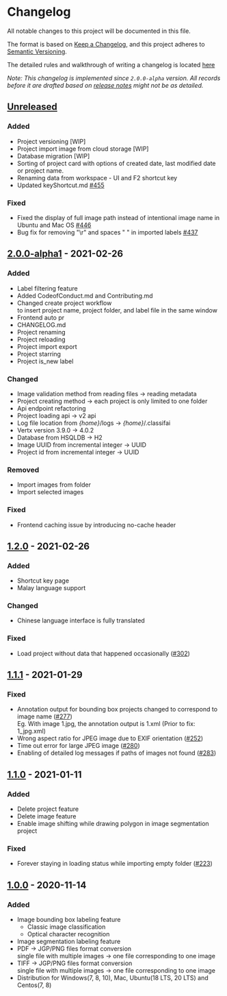 # Changelog
All notable changes to this project will be documented in this file.

The format is based on [Keep a Changelog](https://keepachangelog.com/en/1.0.0/),
and this project adheres to [Semantic Versioning](https://semver.org/spec/v2.0.0.html).

The detailed rules and walkthrough of writing a changelog is located [here](https://docs.google.com/document/d/10N5B6ojby5rS7hq3cs83vqHfZgkHBU1HCKalsV2tOo0/edit#heading=h.uh2vc5aigamo)

*Note: This changelog is implemented since `2.0.0-alpha` version. All records before it are drafted based on [release notes](https://github.com/CertifaiAI/classifai/releases) might not be as detailed.*
## [Unreleased]
### Added
- Project versioning [WIP]
- Project import image from cloud storage [WIP]
- Database migration [WIP]
- Sorting of project card with options of created date, last modified date or project name.
- Renaming data from workspace - UI and F2 shortcut key
- Updated keyShortcut.md [#455](https://github.com/CertifaiAI/classifai/pull/455)

### Fixed
- Fixed the display of full image path instead of intentional image name in Ubuntu and Mac OS [#446](https://github.com/CertifaiAI/classifai/issues/446)
- Bug fix for removing "\r" and spaces " " in imported labels [#437](https://github.com/CertifaiAI/classifai/issues/437)

## [2.0.0-alpha1] - 2021-02-26
### Added
- Label filtering feature
- Added CodeofConduct.md and Contributing.md 
- Changed create project workflow  
  to insert project name, project folder, and label file in the same window
- Frontend auto pr
- CHANGELOG.md
- Project renaming 
- Project reloading
- Project import export
- Project starring
- Project is_new label

### Changed
- Image validation method from reading files -> reading metadata
- Project creating method -> each project is only limited to one folder
- Api endpoint refactoring
- Project loading api -> v2 api
- Log file location from *{home}*/logs -> *{home}*/.classifai
- Vertx version 3.9.0 -> 4.0.2
- Database from HSQLDB -> H2
- Image UUID from incremental integer -> UUID
- Project id from incremental integer -> UUID

### Removed
- Import images from folder
- Import selected images

### Fixed
- Frontend caching issue by introducing no-cache header

## [1.2.0] - 2021-02-26
### Added
- Shortcut key page
- Malay language support

### Changed
- Chinese language interface is fully translated

### Fixed
- Load project without data that happened occasionally ([#302](https://github.com/CertifaiAI/classifai/issues/302))

## [1.1.1] - 2021-01-29
### Fixed
- Annotation output for bounding box projects changed to correspond to image name ([#277](https://github.com/CertifaiAI/classifai/issues/277)) \
  Eg. With image 1.jpg, the annotation output is 1.xml (Prior to fix: 1_jpg.xml)
- Wrong aspect ratio for JPEG image due to EXIF orientation ([#252](https://github.com/CertifaiAI/classifai/issues/252))
- Time out error for large JPEG image ([#280](https://github.com/CertifaiAI/classifai/issues/280))
- Enabling of detailed log messages if paths of images not found ([#283](https://github.com/CertifaiAI/classifai/issues/283))

## [1.1.0] - 2021-01-11
### Added
- Delete project feature
- Delete image feature
- Enable image shifting while drawing polygon in image segmentation project

### Fixed
- Forever staying in loading status while importing empty folder ([#223](https://github.com/CertifaiAI/classifai/issues/223))

## [1.0.0] - 2020-11-14
### Added
- Image bounding box labeling feature
  - Classic image classification
  - Optical character recognition
- Image segmentation labeling feature
- PDF -> JGP/PNG files format conversion\
  single file with multiple images -> one file corresponding to one image
- TIFF -> JGP/PNG files format conversion\
  single file with multiple images -> one file corresponding to one image
- Distribution for Windows(7, 8, 10), Mac, Ubuntu(18 LTS, 20 LTS) and Centos(7, 8)  

[Unreleased]: https://github.com/CertifaiAI/classifai/compare/main...v2_alpha?expand=1
[2.0.0-alpha1]: https://github.com/CertifaiAI/classifai/releases/tag/v2.0.0-alpha1
[1.0.0]: https://github.com/CertifaiAI/classifai/releases/tag/v1.0
[1.1.0]: https://github.com/CertifaiAI/classifai/releases/tag/v1.1.0
[1.1.1]: https://github.com/CertifaiAI/classifai/releases/tag/v1.1.1
[1.2.0]: https://github.com/CertifaiAI/classifai/releases/tag/v1.2.0
